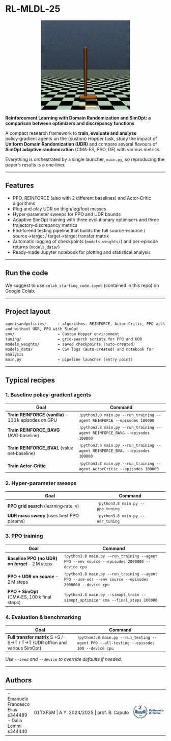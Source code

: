 # RL‑MLDL‑25

<p align="center">
  <img src="./logo/hopper.gif" alt="hopper" width="280"/>
</p>


**Reinforcement Learning with Domain Randomization and SimOpt: a comparison between optimizers and discrepancy functions**

A compact research framework to **train, evaluate and analyse** policy‑gradient agents on the (custom) *Hopper* task, study the impact of **Uniform Domain Randomization (UDR)** and compare several flavours of **SimOpt adaptive randomization** (CMA‑ES, PSO, DE) with various metrics.

Everything is orchestrated by a single launcher, `main.py`, so reproducing the paper’s results is a one‑liner.

---

## Features

* PPO, REINFORCE (also with 2 different baselines) and Actor‑Critic algorithms
* Plug‑and‑play UDR on thigh/leg/foot masses
* Hyper‑parameter sweeps for PPO and UDR bounds
* Adaptive SimOpt training with three evolutionary optimisers and three trajectory‑discrepancy metrics
* End‑to‑end testing pipeline that builds the full source→source / source→target / target→target transfer matrix
* Automatic logging of checkpoints (`models_weights/`) and per‑episode returns (`models_data/`)
* Ready‑made Jupyter notebook for plotting and statistical analysis

---

## Run the code

We suggest to use `colab_starting_code.ipynb` (contained in this repo) on Google Colab. 

---

## Project layout

```
agentsandpolicies/     ← algorithms: REINFORCE, Actor‑Critic, PPO with and without UDR, PPO with SimOpt 
env/                   ← Custom Hopper environment
tuning/                ← grid‑search scripts for PPO and UDR
models_weights/        ← saved checkpoints (auto‑created)
models_data/           ← CSV logs (auto‑created) and notebook for analysis
main.py                ← pipeline launcher (entry point)
```

---

## Typical recipes 

### 1. Baseline policy‑gradient agents

| Goal                                                  | Command                                                                          |
| ----------------------------------------------------- | -------------------------------------------------------------------------------- |
| **Train REINFORCE (vanilla)** – 100 k episodes on GPU | `!python3.8 main.py --run_training --agent REINFORCE --episodes 100000`          |
| **Train REINFORCE\_BAVG** (AVG‑baseline)             | `!python3.8 main.py --run_training --agent REINFORCE_BAVG --episodes 100000`      |
| **Train REINFORCE\_BVAL** (value net‑baseline)            | `!python3.8 main.py --run_training --agent REINFORCE_BVAL --episodes 100000` |
| **Train Actor‑Critic**                                | `!python3.8 main.py --run_training --agent ActorCritic --episodes 100000`        |

### 2. Hyper‑parameter sweeps

| Goal                                            | Command                           |
| ----------------------------------------------- | --------------------------------- |
| **PPO grid search** (learning‑rate, γ) 		  | `!python3.8 main.py --ppo_tuning` |
| **UDR mass sweep** (uses best PPO params)       | `!python3.8 main.py --udr_tuning` |

### 3. PPO training

| Goal                                              | Command                                                                                                |
| ------------------------------------------------- | ------------------------------------------------------------------------------------------------------ |
| **Baseline PPO (no UDR) on *target*** – 2 M steps | `!python3.8 main.py --run_training --agent PPO --env source --episodes 2000000 --device cpu`           |
| **PPO + UDR on *source*** – 2 M steps             | `!python3.8 main.py --run_training --agent PPO --use-udr --env source --episodes 2000000 --device cpu` |
| **PPO + SimOpt** (CMA‑ES, 100 k final steps)      | `!python3.8 main.py --simopt_train --simopt_optimizer cma --final_steps 100000`                        |

### 4. Evaluation & benchmarking

| Goal                                                  | Command                                                                    			   |
| ----------------------------------------------------- | ---------------------------------------------------------------------------------------- |
| **Full transfer matrix** S→S / S→T / T→T (UDR off/on and various SimOpt) | `!python3.8 main.py --run_testing --agent PPO --all-testing --episodes 100 --device cpu` |


*Use `--seed` and `--device` to override defaults if needed.*


---

## Authors



<table width="100%" cellpadding="0" cellspacing="0">
<tr>
  <td align="left" valign="middle">
     -  Emanuele Francesco Elias  s344489 <br> 
     -  Dalia Lemmi  s344440
  </td>
  <td align="center" valign="middle" nowrap>
    01TXFSM  |  A.Y. 2024/2025  |  prof.&nbsp;B.&nbsp;Caputo
  </td>
  <td align="right" valign="middle" width="160">
    <img src="./logo/poli.png" alt="Politecnico di Torino" width="160">
  </td>
</tr>
</table>







